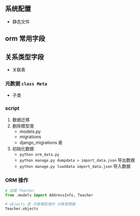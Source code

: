 ## 系统配置

- 静态文件

## orm  常用字段

## 关系类型字段

- 关联表

### 元数据 `class Meta`

- 子类


### script

1. 数据迁移
2. 删除模型类
    - models.py
    - migrations
    - django_migrations 表
3. 初始化数据
    - `python orm_data.py`
    - `python manage.py dumpdata > import_data.json` 导出数据 
    - `python manage.py loaddata import_data.json` 导入数据


### ORM 操作

```python
# 加载 Teacher
from .models import AddressInfo, Teacher

# objects 是 对象模型类的 对象管理器
Teacher.objects
```
